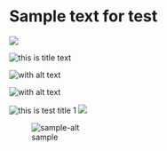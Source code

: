 # Sample text for test

![](https://example.com/no-title.png)

![](https://example.com/with-title.png 'this is title text')

![with alt text](https://example.com/with-alt.png)

![with alt text](https://example.com/with-title-and-alt.png 'this is title text')

![](/img/test1.jpg 'this is test title 1')
![](/img/test2.jpg)

<figure><img src="/img/html.png" alt="sample-alt" title="sample-title"><figcaption>sample</figcaption></figure>
